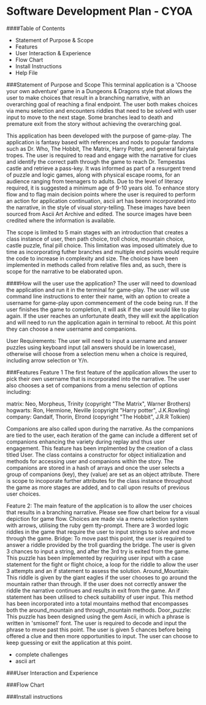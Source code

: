 # Software Development Plan - CYOA

####Table of Contents
- Statement of Purpose & Scope
- Features
- User Interaction & Experience 
- Flow Chart
- Install Instructions 
- Help File 




###Statement of Purpose and Scope
This terminal application is a 'Choose your own adventure' game in a Dungeons & Dragons style that allows the user to make choices that result in a branching narrative, with an overarching goal of reaching a final endpoint. The user both makes choices via menu selection and encounters riddles that need to be solved with user input to move to the next stage. Some branches lead to death and premature exit from the story without achieving the overarching goal. 

This application has been developed with the purpose of game-play. The application is fantasy based with references and nods to popular fandoms such as Dr. Who, The Hobbit, The Matrix, Harry Potter, and general fairytale tropes. The user is required to read and engage with the narrative for clues and identify the correct path through the game to reach Dr. Tempestas castle and retrieve a pass-key. It was informed as part of a resurgent trend of puzzle and logic games, along with physical escape rooms, for an audience ranging from teenagers to adults. Due to the level of literacy required, it is suggested a minimum age of 9-10 years old. To enhance story flow and to flag main decision points where the user is required to perform an action for application continuation, ascii art has beenn incorporated into the narrative, in the style of visual story-telling. These images have been sourced from Ascii Art Archive and edited. The source images have been credited where the information is available.  

The scope is limited to 5 main stages with an introduction that creates a class instance of user, then path choice, troll choice, mountain choice, castle puzzle, final pill choice. This limitation was imposed ultimately due to time as incorporating futher branches and multiple end points would require the code to increase in complexity and size. The choices have been implemented in methods called from relative files and, as such, there is scope for the narrative to be elaborated upon. 

####How will the user use the application?
The user will need to download the application and run it in the terminal for game-play. The user will use command line instructions to enter their name, with an option to create a username for game-play upon commencement of the code being run. If the user finishes the game to completion, it will ask if the user would like to play again. If the user reaches an unfortunate death, they will exit the application and will need to run the application again in terminal to reboot. At this point they can choose a new username and companions. 

User Requirements: 
The user will need to input a username and answer puzzles using keyboard input (all answers should be in lowercase), otherwise will choose from a selection menu when a choice is required, including arrow selection or Y/n. 




###Features
Feature 1
The first feature of the application allows the user to pick their own username that is incorporated into the narrative. The user also chooses a set of companions from a menu selection of options including: 

matrix: Neo, Morpheus, Trinity                      (copyright "The Matrix", Warner Brothers)
hogwarts: Ron, Hermione, Neville                    (copyright "Harry potter", J.K.Rowling)
company: Gandalf, Thorin, Elrond                    (copyright "The Hobbit", J.R.R Tolkien)

Companions are also called upon during the narrative. As the companions are tied to the user, each iteration of the game can include a different set of companions enhancing the variety during replay and thus user engagement. 
This feature has been implmented by the creation of a class titled User. The class contains a constructor for object initialization and methods for accessing user and companions within the story. The companions are stored in a hash of arrays and once the user selects a group of companions (key), they (value) are set as an object attribute. There is scope to incoporate further attributes for the class instance throughout the game as more stages are added, and to call upon results of previous user choices. 

Feature 2:
The main feature of the application is to allow the user choices that results in a branching narrative. Please see flow chart below for a visual depiction for game flow. Choices are made via a menu selection system with arrows, utilising the ruby gem tty-prompt. 
There are 3 worded logic riddles in the game that require the user to input strings to solve and move through the game. 
Bridge: To move past this point, the user is required to answer a riddle provided by the troll guarding the bridge. The user is given 3 chances to input a string, and after the 3rd try is exited from the game. This puzzle has been implemented by requiring user input with a case statement for the fight or flight choice, a loop for the riddle to allow the user 3 attempts and an if statement to assess the solution.
Around_Mountain: This riddle is given by the giant eagles if the user chooses to go around the mountain rather than through. If the user does not correctly answer the riddle the narrative continues and results in exit from the game. An if statement has been utilised to check suitability of user input. This method has been incorporated into a total mountains method that encompasses both the around_mountain and through_mountain methods. 
Door_puzzle: This puzzle has been designed using the gem Ascii, in which a phrase is written in 'smisome1' font. The user is required to decode and input the phrase to mvoe past this point. The user is given 5 chances before being offered a clue and then more opportunities to input. The user can choose to keep guessing or exit the application at this point. 






- complete challenges
- ascii art 

###User Interaction and Experience
<!-- Develop an outline of the user interaction and experience for the application.
Your outline must include:
- how the user will find out how to interact with / use each feature
- how the user will interact with / use each feature
- how errors will be handled by the application and displayed to the user -->

###Flow Chart
<!-- Develop a diagram which describes the control flow of your application. Your diagram must:
- show the workflow/logic and/or integration of the features in your application for each feature.
- utilise a recognised format or set of conventions for a control flow diagram, such as UML. -->

###Install instructions 